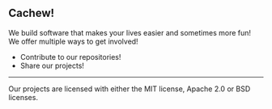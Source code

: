 ## Cachew!

We build software that makes your lives easier and sometimes more fun! We offer multiple ways to get involved!

* Contribute to our repositories!
* Share our projects!

----

Our projects are licensed with either the MIT license, Apache 2.0 or BSD licenses.
